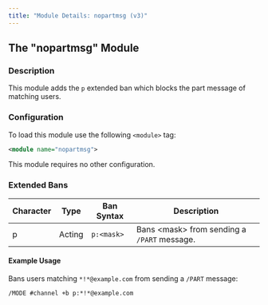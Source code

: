 ```yaml
---
title: "Module Details: nopartmsg (v3)"
---
```


## The "nopartmsg" Module

### Description

This module adds the `p` extended ban which blocks the part message of matching users.

### Configuration

To load this module use the following `<module>` tag:

```xml
<module name="nopartmsg">
```

This module requires no other configuration.

### Extended Bans

Character | Type   | Ban Syntax | Description
--------- | ------ | ---------- | -----------
p         | Acting | `p:<mask>` | Bans &lt;mask&gt; from sending a `/PART` message.

#### Example Usage

Bans users matching `*!*@example.com` from sending a `/PART` message:

```plaintext
/MODE #channel +b p:*!*@example.com
```
